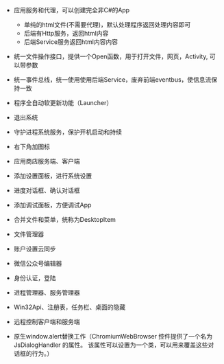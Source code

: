 
- 应用服务和代理，可以创建完全非C#的App
    * 单纯的html文件(不需要代理)，默认处理程序返回处理内容即可
    * 后端有Http服务，返回html内容
    * 后端Service服务返回html内容内容
    
- 统一文件操作接口，提供一个Open函数，用于打开文件，网页，Activity, 可以带参数
- 统一事件总线，统一使用使用后端Service，废弃前端eventbus，使信息流保持一致

- 程序全自动软更新功能（Launcher）
- 退出系统
- 守护进程系统服务，保护开机启动和持续
- 右下角加图标
- 应用商店服务端、客户端
- 添加设置面板，进行系统设置
- 进度对话框、确认对话框
- 添加调试面板，方便调试App
- 合并文件和菜单，统称为DesktopItem
- 文件管理器
- 账户设置云同步
- 微信公众号编辑器
- 身份认证，登陆
- 进程管理器、服务管理器
- Win32Api、注册表，任务栏、桌面的隐藏
- 远程控制客户端和服务端
- 原生window.alert替换工作（ChromiumWebBrowser 控件提供了一个名为 JsDialogHandler 的属性。 该属性可以设置为一个类，可以用来覆盖这些对话框的行为。）
